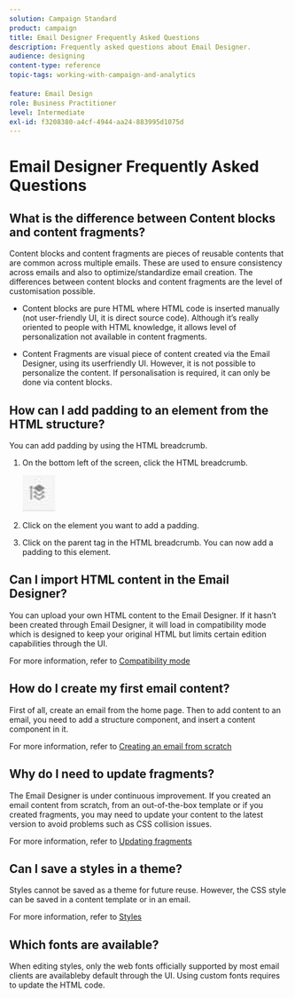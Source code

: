 ```yaml
---
solution: Campaign Standard
product: campaign
title: Email Designer Frequently Asked Questions 
description: Frequently asked questions about Email Designer.
audience: designing
content-type: reference
topic-tags: working-with-campaign-and-analytics

feature: Email Design
role: Business Practitioner
level: Intermediate
exl-id: f3208380-a4cf-4944-aa24-883995d1075d
---
```

# Email Designer Frequently Asked Questions 

## What is the difference between Content blocks and content fragments? 

 Content blocks and content fragments are pieces of reusable contents that are common across multiple emails. These are used to ensure consistency across emails and also to optimize/standardize email creation. The differences between content blocks and content fragments are the level of customisation possible.

* Content blocks are pure HTML where HTML code is inserted manually (not user-friendly UI, it is direct source code). Although it’s really oriented to people with HTML knowledge, it allows level of personalization not available in content fragments.

* Content Fragments are visual piece of content created via the Email Designer, using its userfriendly UI. However, it is not possible to personalize the content. If personalisation is required, it can only be done via content blocks.

## How can I add padding to an element from the HTML structure?

You can add padding by using the HTML breadcrumb.

1. On the bottom left of the screen, click the HTML breadcrumb.

   ![](assets/do-not-localize/breadcrumb.png)

1. Click on the element you want to add a padding. 
1. Click on the parent tag in the HTML breadcrumb.
You can now add a padding to this element.

## Can I import HTML content in the Email Designer?

You can upload your own HTML content to the Email Designer. If it hasn’t been created through Email Designer, it will load in compatibility mode which is designed to keep your original HTML but limits certain edition capabilities through the UI.

For more information, refer to [Compatibility mode](../../designing/using/using-existing-content.md#compatibility-mode)

## How do I create my first email content?

First of all, create an email from the home page. 
Then to add content to an email, you need to add a structure component, and insert a content component in it.

For more information, refer to [Creating an email from scratch](../../designing/using/quick-start.md#from-scratch-email)

## Why do I need to update fragments? 

The Email Designer is under continuous improvement. If you created an email content from scratch, from an out-of-the-box template or if you created fragments, you may need to update your content to the latest version to avoid problems such as CSS collision issues.

For more information, refer to [Updating fragments](../../designing/using/designing-content-in-adobe-campaign.md#email-designer-updates)

## Can I save a styles in a theme? 

Styles cannot be saved as a theme for future reuse. However, the CSS style can be saved in a content template or in an email.

For more information, refer to [Styles](../../designing/using/styles.md)

## Which fonts are available? 

When editing styles, only the web fonts officially supported by most email clients are availableby default through the UI. Using custom fonts requires to update the HTML code.
